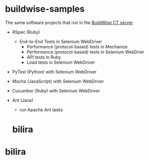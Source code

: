 # buildwise-samples

The same software projects that run in the [BuildWise CT server](https://agileway.com.au/buildwise).

* RSpec (Ruby) 
  - End-to-End Tests in Selenium WebDriver
	- Performance (protocol-based) tests in Mechanize
	- Performance (protocol-based) tests in Selenium WebDrier
	- API tests in Ruby
	- Load tests in Selenium WebDriver
 
* PyTest (Python) with Selenium WebDriver
  
* Mocha (JavaScript) with Selenium WebDriver

* Cucumber (Ruby) with Selenium WebDriver

* Ant (Java)
  - run Apache Ant tasks

  # bilira
# bilira
